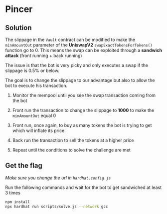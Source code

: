 # Pincer

## Solution

The slippage in the `Vault` contract can be modified to make the `minAmountOut` parameter of the **UniswapV2** `swapExactTokensForTokens()` function go to 0. This means the swap can be exploited through a **sandwich attack** (front running + back running)

The issue is that the bot is very picky and only executes a swap if the slippage is 0.5% or below.

The goal is to change the slippage to our advantage but also to allow the bot to execute his transaction.

1. Monitor the mempool until you see the swap transaction coming from the bot

2. Front run the transaction to change the slippage to **1000** to make the `minAmountOut` equal 0

3. Front run, once again, to buy as many tokens the bot is trying to get which will inflate its price.

4. Back run the transaction to sell the tokens at a higher price

5. Repeat until the conditions to solve the challenge are met

## Get the flag

*Make sure you change the url in `hardhat.config.js`*

Run the following commands and wait for the bot to get sandwiched at least 3 times

```sh
npm install
npx hardhat run scripts/solve.js --network gcc
```
